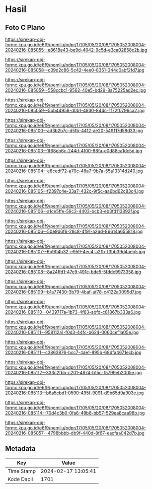 # Hasil

## Foto C Plano

https://sirekap-obj-formc.kpu.go.id/e6f9/pemilu/pdpr/17/05/05/20/08/1705052008004-20240216-085055--e8618e43-be9d-4042-9c5d-e3ca02858c2b.jpg

https://sirekap-obj-formc.kpu.go.id/e6f9/pemilu/pdpr/17/05/05/20/08/1705052008004-20240216-085058--c39d2c86-5c42-4ee0-8351-344c0abf2fd7.jpg

https://sirekap-obj-formc.kpu.go.id/e6f9/pemilu/pdpr/17/05/05/20/08/1705052008004-20240216-085059--558ccbc1-9562-40e5-bd29-8a75225ad2ec.jpg

https://sirekap-obj-formc.kpu.go.id/e6f9/pemilu/pdpr/17/05/05/20/08/1705052008004-20240216-085059--5bb44958-d0b1-4930-844c-1f72f0796ca2.jpg

https://sirekap-obj-formc.kpu.go.id/e6f9/pemilu/pdpr/17/05/05/20/08/1705052008004-20240216-085100--ad3b2b7c-d5fb-4412-ae20-549117d58d33.jpg

https://sirekap-obj-formc.kpu.go.id/e6f9/pemilu/pdpr/17/05/05/20/08/1705052008004-20240216-085103--1f68eb6c-244d-4f00-88fa-e0d88ca1dc5d.jpg

https://sirekap-obj-formc.kpu.go.id/e6f9/pemilu/pdpr/17/05/05/20/08/1705052008004-20240216-085104--e8cedf72-a70c-48a7-9b7a-55a13314d240.jpg

https://sirekap-obj-formc.kpu.go.id/e6f9/pemilu/pdpr/17/05/05/20/08/1705052008004-20240216-085105--f2397c4e-33a7-432c-9f5c-aa6bd62c83c4.jpg

https://sirekap-obj-formc.kpu.go.id/e6f9/pemilu/pdpr/17/05/05/20/08/1705052008004-20240216-085106--a1ce5ffe-59c3-4403-bcb3-eb3fd113892f.jpg

https://sirekap-obj-formc.kpu.go.id/e6f9/pemilu/pdpr/17/05/05/20/08/1705052008004-20240216-085106--50e9d6f6-28c8-4f91-a26d-86614a655818.jpg

https://sirekap-obj-formc.kpu.go.id/e6f9/pemilu/pdpr/17/05/05/20/08/1705052008004-20240216-085107--6b904b32-e959-4ec4-a21b-f3bb39d4aeb5.jpg

https://sirekap-obj-formc.kpu.go.id/e6f9/pemilu/pdpr/17/05/05/20/08/1705052008004-20240216-085108--8a24ffd1-47c9-491c-bde5-5fddc9973358.jpg

https://sirekap-obj-formc.kpu.go.id/e6f9/pemilu/pdpr/17/05/05/20/08/1705052008004-20240216-085109--b1a77430-3b79-4baf-af78-c4122a0095d7.jpg

https://sirekap-obj-formc.kpu.go.id/e6f9/pemilu/pdpr/17/05/05/20/08/1705052008004-20240216-085110--0439717a-1b73-4f83-abfd-c81867b333a6.jpg

https://sirekap-obj-formc.kpu.go.id/e6f9/pemilu/pdpr/17/05/05/20/08/1705052008004-20240216-085111--958112a1-f0d3-44fc-b624-0060cef1a05e.jpg

https://sirekap-obj-formc.kpu.go.id/e6f9/pemilu/pdpr/17/05/05/20/08/1705052008004-20240216-085111--c3863876-bcc7-4ae1-895b-68dfa4671ecb.jpg

https://sirekap-obj-formc.kpu.go.id/e6f9/pemilu/pdpr/17/05/05/20/08/1705052008004-20240216-085112--333c2fbb-c201-4874-b15c-f5799eb2005e.jpg

https://sirekap-obj-formc.kpu.go.id/e6f9/pemilu/pdpr/17/05/05/20/08/1705052008004-20240216-085113--b6a5cbd1-0590-495f-9091-d9b65d9a903e.jpg

https://sirekap-obj-formc.kpu.go.id/e6f9/pemilu/pdpr/17/05/05/20/08/1705052008004-20240216-085114--70d4c3b0-0fa6-49b8-bb57-529ea8caa98b.jpg

https://sirekap-obj-formc.kpu.go.id/e6f9/pemilu/pdpr/17/05/05/20/08/1705052008004-20240216-085057--4798bbbb-db9f-440d-8f67-eacfaa042d7b.jpg


## Metadata

| Key        | Value               |
| ---------- | ------------------- |
| Time Stamp | 2024-02-17 13:05:41 |
| Kode Dapil | 1701                |



